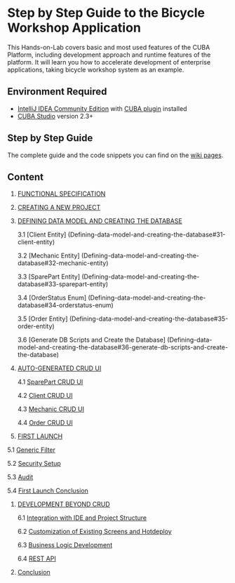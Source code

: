 # Step by Step Guide to the Bicycle Workshop Application

This Hands-on-Lab covers basic and most used features of the CUBA Platform, including development approach and runtime features of the platform. It will learn you how to accelerate development of enterprise applications, taking bicycle workshop system as an example. 

## Environment Required
* [IntelliJ IDEA Community Edition](https://www.jetbrains.com/idea/download/) with [CUBA plugin](https://plugins.jetbrains.com/plugin/7249?pr=) installed
* [CUBA Studio](https://www.cuba-platform.com/download) version 2.3+

## Step by Step Guide
The complete guide and the code snippets you can find on the [wiki pages](https://github.com/aleksey-stukalov/workshop/wiki). 

## Content
1. [FUNCTIONAL SPECIFICATION](Functional-specification)
1. [CREATING A NEW PROJECT](Creating-a-new-project)
1. [DEFINING DATA MODEL AND CREATING THE DATABASE](Defining-data-model-and-creating-the-database)

      3.1 [Client Entity] (Defining-data-model-and-creating-the-database#31-client-entity)

      3.2 [Mechanic Entity] (Defining-data-model-and-creating-the-database#32-mechanic-entity)

      3.3 [SparePart Entity] (Defining-data-model-and-creating-the-database#33-sparepart-entity)

      3.4 [OrderStatus Enum] (Defining-data-model-and-creating-the-database#34-orderstatus-enum)

      3.5 [Order Entity] (Defining-data-model-and-creating-the-database#35-order-entity)

      3.6 [Generate DB Scripts and Create the Database] (Defining-data-model-and-creating-the-database#36-generate-db-scripts-and-create-the-database)

1. [AUTO-GENERATED CRUD UI](Auto-generated-CRUD-UI)

      4.1 [SparePart CRUD UI](Auto-generated-CRUD-UI#41-sparepart-crud-ui)

      4.2 [Client CRUD UI](Auto-generated-CRUD-UI#42-client-crud-ui)

      4.3 [Mechanic CRUD UI](Auto-generated-CRUD-UI#43-mechanic-crud-ui)

      4.4 [Order CRUD UI](Auto-generated-CRUD-UI#44-order-crud-ui)

1. [FIRST LAUNCH](First-launch)

  5.1 [Generic Filter](First-launch#51-generic-filter)

  5.2 [Security Setup](First-launch#52-security-setup)
      
  5.3 [Audit](First-launch#53-audit)

  5.4 [First Launch Conclusion](#54-first-launch-conclusion)

1. [DEVELOPMENT BEYOND CRUD](Development-beyond-CRUD)

      6.1 [Integration with IDE and Project Structure](Development-beyond-CRUD#61-integration-with-ide-and-project-structure)

      6.2 [Customization of Existing Screens and Hotdeploy](Development-beyond-CRUD#62-customization-of-existing-screens-and-hot-deploy)
      
    6.3 [Business Logic Development](Development-beyond-CRUD#63-business-logic-development)

    6.4 [REST API](Development-beyond-CRUD#64-rest-api)

1. [Conclusion](Conclusion)
